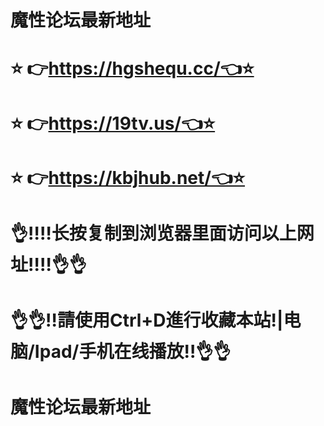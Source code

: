 # 魔性论坛最新地址
# ⭐️ 👉https://hgshequ.cc/👈⭐️
# ⭐️ 👉https://19tv.us/👈⭐️
# ⭐️ 👉https://kbjhub.net/👈⭐️
# 👌‼️‼️长按复制到浏览器里面访问以上网址‼️‼️👌👌
# 👌👌‼️請使用Ctrl+D進行收藏本站!|电脑/Ipad/手机在线播放‼️👌👌
# 魔性论坛最新地址
